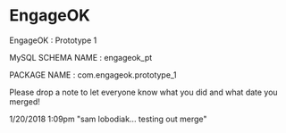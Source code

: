 # EngageOK
EngageOK : Prototype 1

MySQL SCHEMA NAME :
engageok_pt

PACKAGE NAME : 
com.engageok.prototype_1

Please drop a note to let everyone know what you did and what date you merged! 

1/20/2018  1:09pm  "sam lobodiak... testing out merge"